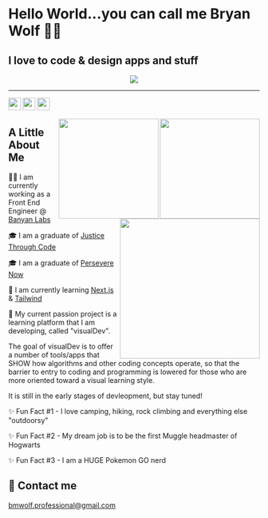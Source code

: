 # Hello World...you can call me Bryan Wolf 🐺👋
## I love to code & design apps and stuff

<div align="center">
<a href="https://skillicons.dev"><img src="https://skillicons.dev/icons?i=html,,css,,sass,,tailwind,,bootstrap,,javascript,,regex,,jquery,,react,,redux,,next,,typescript,,nodejs,,express,,jest,,mongodb,,python,,django,,wordpress,,vscode,,git,,github,,gitlab&perline=23&theme=light"/></a>
</div>
<hr/>

<img src='https://img.shields.io/github/followers/bmwolf102990?style=social&label=Followers' height='25'> <img src='https://img.shields.io/github/forks/bmwolf102990/visualDev?style=social&label=Forks' height='25'> <img src='https://img.shields.io/github/stars/bmwolf102990?style=social&label=Stars' height='25'>

<img src="https://github-readme-stats-sigma-five.vercel.app/api?username=bmwolf102990&count_private=true&show_icons=true&theme=dark" height="200" align="right">
<img src="https://github-readme-streak-stats.herokuapp.com/?user=bmwolf102990&theme=dark" height="200" align="right">
<img src="https://github-readme-stats.vercel.app/api/top-langs/?username=bmwolf102990&layout=compact&theme=dark" height="280" align="right">

## A Little About Me
🧑‍💻 I am currently working as a Front End Engineer @ [Banyan Labs](https://banyanlabs.io)

🎓 I am a graduate of [Justice Through Code](https://centerforjustice.columbia.edu/justicethroughcode)

🎓 I am a graduate of [Persevere Now](https://perseverenow.org)

🧠 I am currently learning [Next.js](https://nextjs.org) & [Tailwind](https://tailwindcss.com)

🚀 My current passion project is a learning platform that I am developing, called "visualDev".

The goal of visualDev is to offer a number of tools/apps that SHOW how algorithms and other coding concepts operate, so that the barrier to entry to coding and programming is lowered for those who are more oriented toward a visual learning style.

It is still in the early stages of devleopment, but stay tuned!

✨ Fun Fact #1 - I love camping, hiking, rock climbing and everything else "outdoorsy"

✨ Fun Fact #2 - My dream job is to be the first Muggle headmaster of Hogwarts

✨ Fun Fact #3 - I am a HUGE Pokemon GO nerd

## 📧 Contact me
[bmwolf.professional@gmail.com](mailto:bmwolf.professional@gmail.com)
